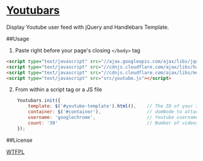 [Youtubars](http://www.pinceladasdaweb.com.br/blog/uploads/youtubars/)
=================

Display Youtube user feed with jQuery and Handlebars Template.

##Usage

1. Paste right before your page's closing `</body>` tag
```html
<script type="text/javascript" src="//ajax.googleapis.com/ajax/libs/jquery/1/jquery.min.js"></script>
<script type="text/javascript" src="//cdnjs.cloudflare.com/ajax/libs/handlebars.js/1.0.rc.1/handlebars.min.js"></script>
<script type="text/javascript" src="//cdnjs.cloudflare.com/ajax/libs/moment.js/1.7.2/moment.min.js"></script>
<script type="text/javascript" src="src/youtube.js"></script>
```

2. From within a script tag or a JS file
```javascript	
	Youtubars.init({
		template: $('#youtube-template').html(),	// The ID of your template
		container: $('#container'),					// domNode to attach to
		username: 'googlechrome',					// Youtube username
		count: '30'									// Number of videos to display. Maximum 50
	});
```

##License

[WTFPL](http://www.wtfpl.net/)